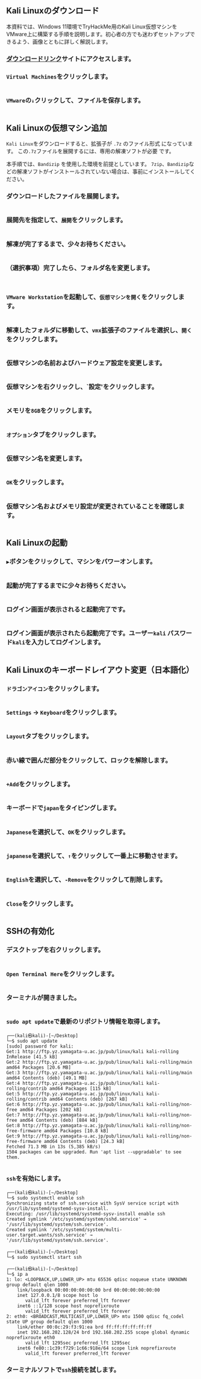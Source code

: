 ## Kali Linuxのダウンロード

本資料では、Windows 11環境でTryHackMe用のKali Linux仮想マシンをVMware上に構築する手順を説明します。初心者の方でも迷わずセットアップできるよう、画像とともに詳しく解説します。

### [ダウンロードリンク](https://www.kali.org/get-kali/#kali-platforms)サイトにアクセスします。

### `Virtual Machines`をクリックします。

<figure><img src="../assets/Pasted image 20250310210053.png" alt=""><figcaption></figcaption></figure>

### `VMware`の`↓`クリックして、ファイルを保存します。
<figure><img src="../assets/Pasted image 20250310210201.png" alt=""><figcaption></figcaption></figure>

## Kali Linuxの仮想マシン追加
`Kali Linux`をダウンロードすると、拡張子が `.7z` のファイル形式 になっています。
この`.7z`ファイルを展開するには、専用の解凍ソフトが必要 です。

本手順では、`Bandizip` を使用した環境を前提としています。
`7zip`、`Bandizip`などの解凍ソフトがインストールされていない場合は、事前にインストールしてください。

### ダウンロードしたファイルを展開します。
<figure><img src="../assets/Pasted image 20250310212111.png" alt=""><figcaption></figcaption></figure>

### 展開先を指定して、`展開`をクリックします。
<figure><img src="../assets/Pasted image 20250310212201.png" alt=""><figcaption></figcaption></figure>

### 解凍が完了するまで、少々お待ちください。
<figure><img src="../assets/Pasted image 20250310212224.png" alt=""><figcaption></figcaption></figure>

### （選択事項）完了したら、フォルダ名を変更します。
<figure><img src="../assets/Pasted image 20250310212528.png" alt=""><figcaption></figcaption></figure>

<figure><img src="../assets/Pasted image 20250310212557.png" alt=""><figcaption></figcaption></figure>

### `VMware Workstation`を起動して、`仮想マシンを開く`をクリックします。
<figure><img src="../assets/Pasted image 20250310212637.png" alt=""><figcaption></figcaption></figure>

### 解凍したフォルダに移動して、`vmx`拡張子のファイルを選択し、`開く`をクリックします。
<figure><img src="../assets/Pasted image 20250310212929.png" alt=""><figcaption></figcaption></figure>

### 仮想マシンの名前およびハードウェア設定を変更します。
<figure><img src="../assets/Pasted image 20250310213017.png" alt=""><figcaption></figcaption></figure>

### 仮想マシンを右クリックし、`設定'をクリックします。
<figure><img src="../assets/Pasted image 20250310213137.png" alt=""><figcaption></figcaption></figure>

### メモリを`8GB`をクリックします。
<figure><img src="../assets/Pasted image 20250310213239.png" alt=""><figcaption></figcaption></figure>

### `オプション`タブをクリックします。
<figure><img src="../assets/Pasted image 20250310213318.png" alt=""><figcaption></figcaption></figure>


### 仮想マシン名を変更します。
<figure><img src="../assets/Pasted image 20250310213414.png" alt=""><figcaption></figcaption></figure>


### `OK`をクリックします。
<figure><img src="../assets/Pasted image 20250310213453.png" alt=""><figcaption></figcaption></figure>

### 仮想マシン名およびメモリ設定が変更されていることを確認します。
<figure><img src="../assets/Pasted image 20250310213529.png" alt=""><figcaption></figcaption></figure>


## Kali Linuxの起動

### `▶`ボタンをクリックして、マシンをパワーオンします。
<figure><img src="../assets/Pasted image 20250310213646.png" alt=""><figcaption></figcaption></figure>


### 起動が完了するまでに少々お待ちください。
<figure><img src="../assets/Pasted image 20250310213717.png" alt=""><figcaption></figcaption></figure>

### ログイン画面が表示されると起動完了です。
<figure><img src="../assets/Pasted image 20250310213754.png" alt=""><figcaption></figcaption></figure>

### ログイン画面が表示されたら起動完了です。ユーザー`kali` パスワード`kali`を入力してログインします。

<figure><img src="../assets/Pasted image 20250310213754.png" alt=""><figcaption></figcaption></figure>

## Kali Linuxのキーボードレイアウト変更（日本語化）

### `ドラゴンアイコン`をクリックします。
<figure><img src="../assets/Pasted image 20250312194954.png" alt=""><figcaption></figcaption></figure>

### `Settings` → `Keyboard`をクリックします。
<figure><img src="../assets/Pasted image 20250312195206.png" alt=""><figcaption></figcaption></figure>

### `Layout`タブをクリックします。
<figure><img src="../assets/Pasted image 20250312195240.png" alt=""><figcaption></figcaption></figure>



### 赤い線で囲んだ部分をクリックして、ロックを解除します。
<figure><img src="../assets/Pasted image 20250312195525.png" alt=""><figcaption></figcaption></figure>


### `+Add`をクリックします。
<figure><img src="../assets/Pasted image 20250312195626.png" alt=""><figcaption></figcaption></figure>




### キーボードで`japan`をタイピングします。
<figure><img src="../assets/Pasted image 20250312195705.png" alt=""><figcaption></figcaption></figure>

### `Japanese`を選択して、`OK`をクリックします。
<figure><img src="../assets/Pasted image 20250312195804.png" alt=""><figcaption></figcaption></figure>



### `japanese`を選択して、`↑`をクリックして一番上に移動させます。
<figure><img src="../assets/Pasted image 20250312195854.png" alt=""><figcaption></figcaption></figure>



### `English`を選択して、`-Remove`をクリックして削除します。
<figure><img src="../assets/Pasted image 20250312195934.png" alt=""><figcaption></figcaption></figure>



### `Close`をクリックします。
<figure><img src="../assets/Pasted image 20250312200011.png" alt=""><figcaption></figcaption></figure>



## SSHの有効化
### デスクトップを右クリックします。
<figure><img src="../assets/Pasted image 20250310213838.png" alt=""><figcaption></figcaption></figure>


### `Open Terminal Here`をクリックします。
<figure><img src="../assets/Pasted image 20250310214008.png" alt=""><figcaption></figcaption></figure>

### ターミナルが開きました。
<figure><img src="../assets/Pasted image 20250310214040.png" alt=""><figcaption></figcaption></figure>



### `sudo apt update`で最新のリポジトリ情報を取得します。
```shell
┌──(kali㉿kali)-[~/Desktop]
└─$ sudo apt update
[sudo] password for kali: 
Get:1 http://ftp.yz.yamagata-u.ac.jp/pub/linux/kali kali-rolling InRelease [41.5 kB]
Get:2 http://ftp.yz.yamagata-u.ac.jp/pub/linux/kali kali-rolling/main amd64 Packages [20.6 MB]
Get:3 http://ftp.yz.yamagata-u.ac.jp/pub/linux/kali kali-rolling/main amd64 Contents (deb) [49.1 MB]
Get:4 http://ftp.yz.yamagata-u.ac.jp/pub/linux/kali kali-rolling/contrib amd64 Packages [115 kB]
Get:5 http://ftp.yz.yamagata-u.ac.jp/pub/linux/kali kali-rolling/contrib amd64 Contents (deb) [267 kB]
Get:6 http://ftp.yz.yamagata-u.ac.jp/pub/linux/kali kali-rolling/non-free amd64 Packages [202 kB]
Get:7 http://ftp.yz.yamagata-u.ac.jp/pub/linux/kali kali-rolling/non-free amd64 Contents (deb) [884 kB]
Get:8 http://ftp.yz.yamagata-u.ac.jp/pub/linux/kali kali-rolling/non-free-firmware amd64 Packages [10.8 kB]
Get:9 http://ftp.yz.yamagata-u.ac.jp/pub/linux/kali kali-rolling/non-free-firmware amd64 Contents (deb) [24.3 kB]
Fetched 71.3 MB in 13s (5,385 kB/s)                                         
1504 packages can be upgraded. Run 'apt list --upgradable' to see them.
                                                                          
```

### `ssh`を有効にします。

```shell
┌──(kali㉿kali)-[~/Desktop]
└─$ sudo systemctl enable ssh
Synchronizing state of ssh.service with SysV service script with /usr/lib/systemd/systemd-sysv-install.
Executing: /usr/lib/systemd/systemd-sysv-install enable ssh
Created symlink '/etc/systemd/system/sshd.service' → '/usr/lib/systemd/system/ssh.service'.
Created symlink '/etc/systemd/system/multi-user.target.wants/ssh.service' → '/usr/lib/systemd/system/ssh.service'.
                                                                             
┌──(kali㉿kali)-[~/Desktop]
└─$ sudo systemctl start ssh 

┌──(kali㉿kali)-[~/Desktop]
└─$ ip a
1: lo: <LOOPBACK,UP,LOWER_UP> mtu 65536 qdisc noqueue state UNKNOWN group default qlen 1000
    link/loopback 00:00:00:00:00:00 brd 00:00:00:00:00:00
    inet 127.0.0.1/8 scope host lo
       valid_lft forever preferred_lft forever
    inet6 ::1/128 scope host noprefixroute 
       valid_lft forever preferred_lft forever
2: eth0: <BROADCAST,MULTICAST,UP,LOWER_UP> mtu 1500 qdisc fq_codel state UP group default qlen 1000
    link/ether 00:0c:29:f3:91:ea brd ff:ff:ff:ff:ff:ff
    inet 192.168.202.128/24 brd 192.168.202.255 scope global dynamic noprefixroute eth0
       valid_lft 1295sec preferred_lft 1295sec
    inet6 fe80::1c39:f729:1c66:918e/64 scope link noprefixroute 
       valid_lft forever preferred_lft forever

```


### ターミナルソフトで`ssh`接続を試します。
<figure><img src="../assets/Pasted image 20250310214726.png" alt=""><figcaption></figcaption></figure>


